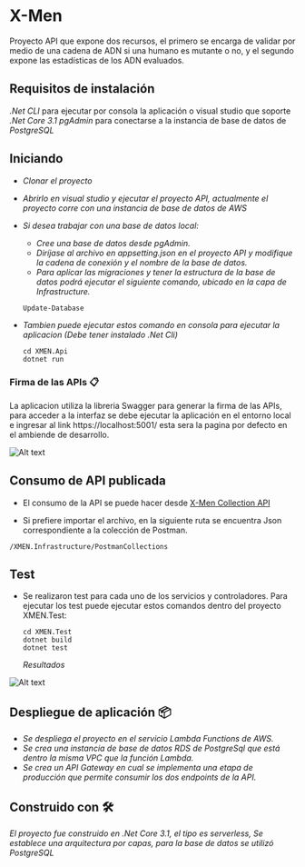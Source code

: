 # X-Men

Proyecto API que expone dos recursos, el primero se encarga de validar por medio de una cadena de ADN si una humano es mutante o no, y el segundo expone las estadísticas de los ADN evaluados.

## Requisitos de instalación

_.Net CLI_ para ejecutar por consola la aplicación o visual studio que soporte _.Net Core 3.1_
_pgAdmin_ para conectarse a la instancia de base de datos de _PostgreSQL_

## Iniciando

- _Clonar el proyecto_
- _Abrirlo en visual studio y ejecutar el proyecto API, actualmente el proyecto corre con una instancia de base de datos de AWS_

- _Si desea trabajar con una base de datos local:_
  - _Cree una base de datos desde pgAdmin._
  - _Diríjase al archivo en appsetting.json en el proyecto API y modifique la cadena de conexión y el nombre de la base de datos._
  - _Para aplicar las migraciones y tener la estructura de la base de datos podrá ejecutar el siguiente comando, ubicado en la capa de Infrastructure._

  ```
  Update-Database
  ```

- _Tambien puede ejecutar estos comando en consola para ejecutar la aplicacion (Debe tener instalado .Net Cli)_

  ```
  cd XMEN.Api
  dotnet run
  ```

### Firma de las APIs 📋

La aplicacion utiliza la libreria Swagger para generar la firma de las APIs, para acceder a la interfaz se debe ejecutar la aplicación en el entorno local e ingresar al link https://localhost:5001/ esta sera la pagina por defecto en el ambiende de desarrollo.

![Alt text](https://readme-resources.s3.amazonaws.com/swagger.PNG?raw=true "Optional Title")



## Consumo de API publicada

- El consumo de la API se puede hacer desde [X-Men Collection API](https://www.postman.com/satellite-meteorologist-93675466/workspace/x-men-collection/overview)

- Si prefiere importar el archivo, en la siguiente ruta se encuentra Json correspondiente a la colección de Postman.

```
/XMEN.Infrastructure/PostmanCollections
```

## Test


- Se realizaron test para cada uno de los servicios y controladores.
Para ejecutar los test puede ejecutar estos comandos dentro del proyecto XMEN.Test:


  ```
  cd XMEN.Test
  dotnet build
  dotnet test
  ```
  
  _Resultados_

![Alt text](https://readme-resources.s3.amazonaws.com/test.jpeg?raw=true "Optional Title")



## Despliegue de aplicación 📦

- _Se despliega el proyecto en el servicio Lambda Functions de AWS._
- _Se crea una instancia de base de datos RDS de PostgreSql que está dentro la misma VPC que la función Lambda._
- _Se crea un API Gateway en cual se implementa una etapa de producción que permite consumir los dos endpoints de la API._

## Construido con 🛠️

_El proyecto fue construido en .Net Core 3.1, el tipo es serverless, Se establece una arquitectura por capas, para la base de datos se utilizó PostgreSQL_

